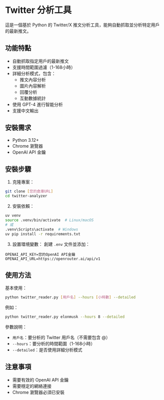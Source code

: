 # Twitter 分析工具

這是一個基於 Python 的 Twitter/X 推文分析工具，能夠自動抓取並分析特定用戶的最新推文。

## 功能特點

- 自動抓取指定用戶的最新推文
- 支援時間範圍過濾（1-168小時）
- 詳細分析模式，包含：
  - 推文內容分析
  - 圖片內容解析
  - 回覆分析
  - 互動數據統計
- 使用 GPT-4 進行智能分析
- 支援中文輸出

## 安裝需求

- Python 3.12+
- Chrome 瀏覽器
- OpenAI API 金鑰

## 安裝步驟

1. 克隆專案：
```bash
git clone [您的倉庫URL]
cd twitter-analyzer
```

2. 安裝依賴：
```bash
uv venv
source .venv/bin/activate  # Linux/macOS
# 或
.venv\Scripts\activate  # Windows
uv pip install -r requirements.txt
```

3. 設置環境變數：
創建 `.env` 文件並添加：
```
OPENAI_API_KEY=您的OpenAI API金鑰
OPENAI_API_URL=https://openrouter.ai/api/v1
```

## 使用方法

基本使用：
```bash
python twitter_reader.py [用戶名] --hours [小時數] --detailed
```

例如：
```bash
python twitter_reader.py elonmusk --hours 8 --detailed
```

參數說明：
- `用戶名`：要分析的 Twitter 用戶名（不需要包含 @）
- `--hours`：要分析的時間範圍（1-168小時）
- `--detailed`：是否使用詳細分析模式

## 注意事項

- 需要有效的 OpenAI API 金鑰
- 需要穩定的網絡連接
- Chrome 瀏覽器必須已安裝
